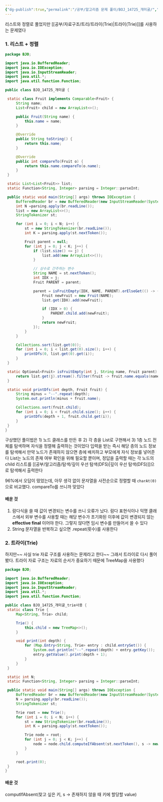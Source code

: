 ```yaml
---
{"dg-publish":true,"permalink":"/공부/알고리즘 문제 풀이/BOJ_14725_개미굴/","dgPassFrontmatter":true}
---
```



리스트와 정렬로 풀었지만 [[공부/자료구조/트리/트라이(Trie)\|트라이(Trie)]]를 사용하는 문제였다

### 1. 리스트 + 정렬
   ```java
package BJO;

import java.io.BufferedReader;
import java.io.IOException;
import java.io.InputStreamReader;
import java.util.*;
import java.util.function.Function;

public class BJO_14725_개미굴 {

    static class Fruit implements Comparable<Fruit> {
        String name;
        List<Fruit> child = new ArrayList<>();

        public Fruit(String name) {
            this.name = name;
        }

        @Override
        public String toString() {
            return this.name;
        }

        @Override
        public int compareTo(Fruit o) {
            return this.name.compareTo(o.name);
        }
    }

    static List<List<Fruit>> list;
	static Function<String, Integer> parsing = Integer::parseInt;

    public static void main(String[] args) throws IOException {
        BufferedReader br = new BufferedReader(new InputStreamReader(System.in));
        int N =parsing.apply(br.readLine());
        list = new ArrayList<>();
        StringTokenizer st;

        for (int i = 0; i < N; i++) {
            st = new StringTokenizer(br.readLine());
            int K = parsing.apply(st.nextToken());

            Fruit parent = null;
            for (int j = 0; j < K; j++) {
                if (list.size() <= j) {
                    list.add(new ArrayList<>());
                }

                // 상수로 간주하는 변수
                String NAME = st.nextToken();
                int IDX = j;
                Fruit PARENT = parent;

                parent = isFruitEmpty(IDX, NAME, PARENT).orElseGet(() -> {
                    Fruit newFruit = new Fruit(NAME);
                    list.get(IDX).add(newFruit);

                    if (IDX > 0) {
                        PARENT.child.add(newFruit);
                    }
                    return newFruit;
                });
            }
        }

        Collections.sort(list.get(0));
        for (int i = 0; i < list.get(0).size(); i++) {
            printDfs(0, list.get(0).get(i));
        }
    }

    static Optional<Fruit> isFruitEmpty(int j, String name, Fruit parent) {
        return list.get(j).stream().filter(fruit -> fruit.name.equals(name) && (parent == null || parent.child.contains(fruit))).findAny();
    }

    static void printDfs(int depth, Fruit fruit) {
        String minus = "--".repeat(depth);
        System.out.println(minus + fruit.name);

        Collections.sort(fruit.child);
        for (int i = 0; i < fruit.child.size(); i++) {
            printDfs(depth + 1, fruit.child.get(i));
        }
    }
}

```
   
   구상했던 풀이법은 1) 노드 클래스를 만든 후 2) 각 층을 List로 구현해서 3) 1층 노드 전체를 탐색하며 자식을 정렬해 출력하는 것이었다
   입력을 받는 즉시 해당 층의 노드 정보를 탐색해서 만약 노드가 존재하지 않으면 층에 배치하고 부모에게 자식 정보를 넣어준다
   List는 노드의 존재 여부 확인을 위해 필요할 뿐이며, 정답을 출력할 때는 각 노드의 child 리스트를 [[공부/알고리즘/탐색/깊이 우선 탐색(DFS)\|깊이 우선 탐색(DFS)]]으로 탐색해서 출력한다
   
   96%에서 오답이 떴었는데, 아무 생각 없이 문자열을 사전순으로 정렬할 때 `charAt(0)`으로 비교했다. compareTo를 쓰니까 맞았다
   
#### 배운 것
1) 람다식을 쓸 때 값이 변경되는 변수를 쓰니 오류가 났다. 람다 표현식이나 익명 클래스에서 외부 변수를 사용할 때는 해당 변수가 초기화된 이후에 값이 변경되지 않는 **effective final** 이어야 한다. 그렇지 않다면 임시 변수를 만들어서 쓸 수 있다
2) String 문자열을 반복하고 싶으면 .repeat(횟수)를 사용한다

### 2. 트라이(Trie)
   하지만~~ 사실 trie 자료 구조를 사용하는 문제라고 한다~~
   그래서 트라이로 다시 풀어봤다. 트라이 자료 구조는 자료의 순서가 중요하기 때문에 TreeMap을 사용했다
   
   ```java
package BJO;

import java.io.BufferedReader;
import java.io.IOException;
import java.io.InputStreamReader;
import java.util.*;
import java.util.function.Function;

public class BJO_14725_개미굴_trie사용 {
    static class Trie {
        Map<String, Trie> child;

        Trie() {
            this.child = new TreeMap<>();
        }

        void print(int depth) {
            for (Map.Entry<String, Trie> entry : child.entrySet()) {
                System.out.println("--".repeat(depth) + entry.getKey());
                entry.getValue().print(depth + 1);
            }
        }
    }

    static int N;
    static Function<String, Integer> parsing = Integer::parseInt;

    public static void main(String[] args) throws IOException {
        BufferedReader br = new BufferedReader(new InputStreamReader(System.in));
        N = parsing.apply(br.readLine());
        StringTokenizer st;

        Trie root = new Trie();
        for (int i = 0; i < N; i++) {
            st = new StringTokenizer(br.readLine());
            int K = parsing.apply(st.nextToken());

            Trie node = root;
            for (int j = 0; j < K; j++) {
                node = node.child.computeIfAbsent(st.nextToken(), s -> new Trie());
            }
        }

        root.print(0);
    }
}

```

#### 배운 것
computIfAbsent(찾고 싶은 키, s -> 존재하지 않을 때 키에 할당할 value)